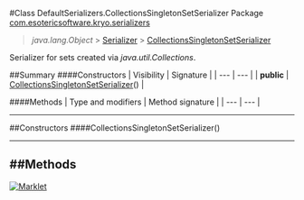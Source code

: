 #Class DefaultSerializers.CollectionsSingletonSetSerializer
Package [com.esotericsoftware.kryo.serializers](README.md)<br>

> *java.lang.Object* > [Serializer](../Serializer.md) > [CollectionsSingletonSetSerializer](CollectionsSingletonSetSerializer.md)



Serializer for sets created via *java.util.Collections*.


##Summary
####Constructors
| Visibility | Signature |
| --- | --- |
| **public** | [CollectionsSingletonSetSerializer](#collectionssingletonsetserializer)() |

####Methods
| Type and modifiers | Method signature |
| --- | --- |

---


##Constructors
####CollectionsSingletonSetSerializer()
> 


---


##Methods
---

[![Marklet](https://img.shields.io/badge/Generated%20by-Marklet-green.svg)](https://github.com/Faylixe/marklet)